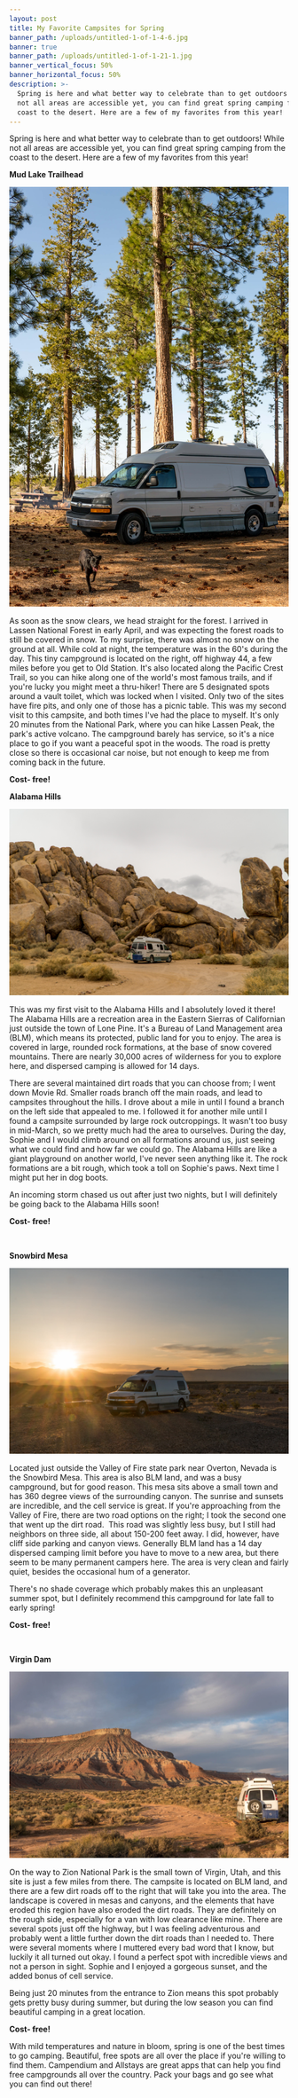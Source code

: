```yaml
---
layout: post
title: My Favorite Campsites for Spring
banner_path: /uploads/untitled-1-of-1-4-6.jpg
banner: true
banner_path: /uploads/untitled-1-of-1-21-1.jpg
banner_vertical_focus: 50%
banner_horizontal_focus: 50%
description: >-
  Spring is here and what better way to celebrate than to get outdoors! While
  not all areas are accessible yet, you can find great spring camping from the
  coast to the desert. Here are a few of my favorites from this year!
---
```


Spring is here and what better way to celebrate than to get outdoors! While not all areas are accessible yet, you can find great spring camping from the coast to the desert. Here are a few of my favorites from this year!

**Mud Lake Trailhead&nbsp;**

![](/uploads/untitled-1-of-1-4-4-1.jpg)

As soon as the snow clears, we head straight for the forest. I arrived in Lassen National Forest in early April, and was expecting the forest roads to still be covered in snow. To my surprise, there was almost no snow on the ground at all. While cold at night, the temperature was in the 60's during the day. This tiny campground is located on the right, off highway 44, a few miles before you get to Old Station. It's also located along the Pacific Crest Trail, so you can hike along one of the world's most famous trails, and if you're lucky you might meet a thru-hiker! There are 5 designated spots around a vault toilet, which was locked when I visited. Only two of the sites have fire pits, and only one of those has a picnic table. This was my second visit to this campsite, and both times I've had the place to myself. It's only 20 minutes from the National Park, where you can hike Lassen Peak, the park's active volcano. The campground barely has service, so it's a nice place to go if you want a peaceful spot in the woods. The road is pretty close so there is occasional car noise, but not enough to keep me from coming back in the future.

**Cost- free!**

**Alabama Hills&nbsp;**

![](/uploads/untitled-1-of-1-7-3.jpg)

This was my first visit to the Alabama Hills and I absolutely loved it there! The Alabama Hills are a recreation area in the Eastern Sierras of Californian just outside the town of Lone Pine. It's a Bureau of Land Management area (BLM), which means its protected, public land for you to enjoy. The area is covered in large, rounded rock formations, at the base of snow covered mountains. There are nearly 30,000 acres of wilderness for you to explore here, and dispersed camping is allowed for 14 days.&nbsp;

There are several maintained dirt roads that you can choose from; I went down Movie Rd. Smaller roads branch off the main roads, and lead to campsites throughout the hills. I drove about a mile in until I found a branch on the left side that appealed to me. I followed it for another mile until I found a campsite surrounded by large rock outcroppings. It wasn't too busy in mid-March, so we pretty much had the area to ourselves. During the day, Sophie and I would climb around on all formations around us, just seeing what we could find and how far we could go. The Alabama Hills are like a giant playground on another world, I've never seen anything like it. The rock formations are a bit rough, which took a toll on Sophie's paws. Next time I might put her in dog boots.&nbsp;

An incoming storm chased us out after just two nights, but I will definitely be going back to the Alabama Hills soon!

**Cost- free!**

&nbsp;

**Snowbird Mesa**

![](/uploads/untitled-1-of-1-6-2-1.jpg)

Located just outside the Valley of Fire state park near Overton, Nevada is the Snowbird Mesa. This area is also BLM land, and was a busy campground, but for good reason. This mesa sits above a small town and has 360 degree views of the surrounding canyon. The sunrise and sunsets are incredible, and the cell service is great. If you're approaching from the Valley of Fire, there are two road options on the right; I took the second one that went up the dirt road. &nbsp;This road was slightly less busy, but I still had neighbors on three side, all about 150-200 feet away. I did, however, have cliff side parking and canyon views. Generally BLM land has a 14 day dispersed camping limit before you have to move to a new area, but there seem to be many permanent campers here. The area is very clean and fairly quiet, besides the occasional hum of a generator.&nbsp;

There's no shade coverage which probably makes this an unpleasant summer spot, but I definitely recommend this campground for late fall to early spring!

**Cost- free!**

&nbsp;

**Virgin Dam**

![](/uploads/untitled-1-of-1-5-4.jpg)

On the way to Zion National Park is the small town of Virgin, Utah, and this site is just a few miles from there. The campsite is located on BLM land, and there are a few dirt roads off to the right that will take you into the area. The landscape is covered in mesas and canyons, and the elements that have eroded this region have also eroded the dirt roads. They are definitely on the rough side, especially for a van with low clearance like mine. There are several spots just off the highway, but I was feeling adventurous and probably went a little further down the dirt roads than I needed to. There were several moments where I muttered every bad word that I know, but luckily it all turned out okay. I found a perfect spot with incredible views and not a person in sight. Sophie and I enjoyed a gorgeous sunset, and the added bonus of cell service.

Being just 20 minutes from the entrance to Zion means this spot probably gets pretty busy during summer, but during the low season you can find beautiful camping in a great location.&nbsp;

**Cost- free!**

With mild temperatures and nature in bloom, spring is one of the best times to go camping. Beautiful, free spots are all over the place if you're willing to find them. Campendium and Allstays are great apps that can help you find free campgrounds all over the country. Pack your bags and go see what you can find out there!

&nbsp;
